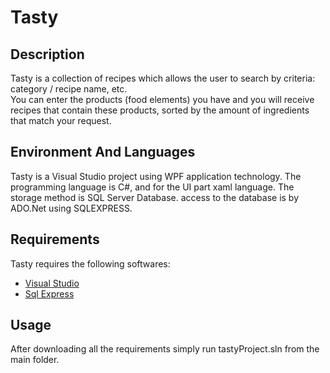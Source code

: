 # Tasty

## Description

Tasty is a collection of recipes which allows the user to search by criteria: category / recipe name, etc.
<br />
You can enter the products (food elements) you have and you will receive recipes that contain these products,
sorted by the amount of ingredients that match your request.

## Environment And Languages

Tasty is a Visual Studio project using WPF application technology.
The programming language is C#, and for the UI part xaml language.
The storage method is SQL Server Database. access to the database is by ADO.Net using SQLEXPRESS.

## Requirements
Tasty requires the following softwares:
 * [Visual Studio](https://visualstudio.microsoft.com/downloads)
 * [Sql Express](https://www.microsoft.com/he-il/sql-server/sql-server-downloads)

## Usage
After downloading all the requirements simply run tastyProject.sln from the main folder.

